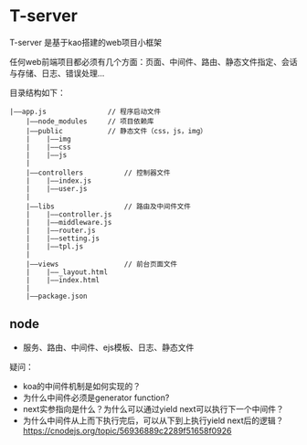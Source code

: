 # T-server

T-server 是基于kao搭建的web项目小框架

任何web前端项目都必须有几个方面：页面、中间件、路由、静态文件指定、会话与存储、日志、错误处理...

目录结构如下：
```
|——app.js               // 程序启动文件
	|——node_modules     // 项目依赖库
	|——public           // 静态文件（css，js，img）
	|    |——img
	|    |——css
	|    |——js
	|
    |——controllers          // 控制器文件
	|    |——index.js
	|    |——user.js
    |
	|——libs                 // 路由及中间件文件
	|    |——controller.js
	|    |——middleware.js
    |    |——router.js
    |    |——setting.js
    |    |——tpl.js
	|
	|——views                // 前台页面文件
	|    |——_layout.html
	|    |——index.html
	|
	|——package.json
```

## node
- 服务、路由、中间件、ejs模板、日志、静态文件

疑问：
- koa的中间件机制是如何实现的？
- 为什么中间件必须是generator function?
- next实参指向是什么？为什么可以通过yield next可以执行下一个中间件？
- 为什么中间件从上而下执行完后，可以从下到上执行yield next后的逻辑？
https://cnodejs.org/topic/56936889c2289f51658f0926

